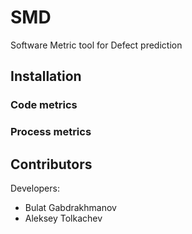 # SMD
Software Metric tool for Defect prediction

## Installation ##

### Code metrics ###

### Process metrics ###

## Contributors ##

Developers:

* Bulat Gabdrakhmanov
* Aleksey Tolkachev
